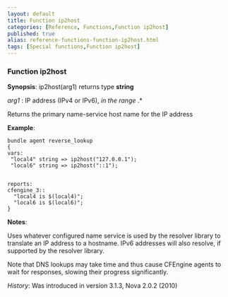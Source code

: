 ```yaml
---
layout: default
title: Function ip2host
categories: [Reference, Functions,Function ip2host]
published: true
alias: reference-functions-function-ip2host.html
tags: [Special functions,Function ip2host]
---
```


### Function ip2host

**Synopsis**: ip2host(arg1) returns type **string**

  
 *arg1* : IP address (IPv4 or IPv6), *in the range* .\*   

Returns the primary name-service host name for the IP address

**Example**:  
   

```cf3
bundle agent reverse_lookup
{
vars:
 "local4" string => ip2host("127.0.0.1");
 "local6" string => ip2host("::1");


reports:
cfengine_3::
  "local4 is $(local4)";
  "local6 is $(local6)";
}
```

**Notes**:  
   

Uses whatever configured name service is used by the resolver library to
translate an IP address to a hostname. IPv6 addresses will also resolve,
if supported by the resolver library.

Note that DNS lookups may take time and thus cause CFEngine agents to
wait for responses, slowing their progress significantly.

*History*: Was introduced in version 3.1.3, Nova 2.0.2 (2010)
